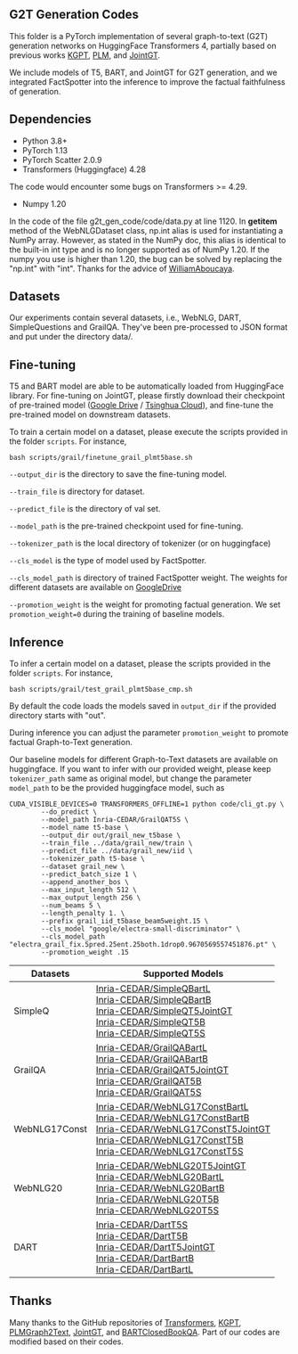 
## G2T Generation Codes

This folder is a PyTorch implementation of several graph-to-text (G2T) generation networks on HuggingFace Transformers 
4, partially based on previous works [KGPT](https://github.com/wenhuchen/KGPT), 
[PLM](https://github.com/UKPLab/plms-graph2text), and [JointGT](https://github.com/thu-coai/JointGT).

We include models of T5, BART, and JointGT for G2T generation, and we integrated FactSpotter into the inference to 
improve the factual faithfulness of generation.


## Dependencies

* Python 3.8+
* PyTorch 1.13
* PyTorch Scatter 2.0.9
* Transformers (Huggingface) 4.28

The code would encounter some bugs on Transformers >= 4.29.

* Numpy 1.20

In the code of the file g2t_gen_code/code/data.py at line 1120. In __getitem__ method of the WebNLGDataset class, np.int alias is used for instantiating a NumPy array. However, as stated in the NumPy doc, this alias is identical to the built-in int type and is no longer supported as of NumPy 1.20. If the numpy you use is higher than 1.20, the bug can be solved by replacing the "np.int" with "int". Thanks for the advice of [WilliamAboucaya](https://github.com/WilliamAboucaya). 

## Datasets

Our experiments contain several datasets, i.e., WebNLG, DART, SimpleQuestions and GrailQA.
They've been pre-processed to JSON format and put under the directory data/.

## Fine-tuning

T5 and BART model are able to be automatically loaded from HuggingFace library. For fine-tuning on JointGT, please
firstly download their checkpoint of pre-trained model 
([Google Drive](https://drive.google.com/drive/folders/1FGThWaTUs1cLvkd_GHCFV8mQEDW6qfIK?usp=sharing) /
[Tsinghua Cloud](https://cloud.tsinghua.edu.cn/d/79b009058cce484fa736/)), 
and fine-tune the pre-trained model on downstream datasets.

To train a certain model on a dataset, please execute the scripts provided in the folder `scripts`.
For instance,
```shell
bash scripts/grail/finetune_grail_plmt5base.sh
```

`--output_dir` is the directory to save the fine-tuning model. 

`--train_file` is directory for dataset.

`--predict_file` is the directory of val set.

`--model_path` is the pre-trained checkpoint used for fine-tuning. 

`--tokenizer_path` is the local directory of tokenizer (or on huggingface)

`--cls_model` is the type of model used by FactSpotter.

`--cls_model_path` is directory of trained FactSpotter weight. The weights for different datasets are available on 
[GoogleDrive](https://drive.google.com/drive/folders/1zsXmo2XPCmN60j90_BbIIs18l7DSI6PL?usp=sharing)

`--promotion_weight` is the weight for promoting factual generation. 
We set `promotion_weight=0` during the training of baseline models. 


## Inference

To infer a certain model on a dataset, please the scripts provided in the folder `scripts`. For instance,

```shell
bash scripts/grail/test_grail_plmt5base_cmp.sh
```
By default the code loads the models saved in `output_dir` if the provided directory starts with "out". 

During inference you can adjust the parameter `promotion_weight` to promote factual Graph-to-Text generation.

Our baseline models for different Graph-to-Text datasets are available on huggingface. 
If you want to infer with our provided weight, please keep `tokenizer_path` same as original model, 
but change the parameter `model_path` to be the provided huggingface model, such as

```shell
CUDA_VISIBLE_DEVICES=0 TRANSFORMERS_OFFLINE=1 python code/cli_gt.py \
        --do_predict \
        --model_path Inria-CEDAR/GrailQAT5S \
        --model_name t5-base \
        --output_dir out/grail_new_t5base \
        --train_file ../data/grail_new/train \
        --predict_file ../data/grail_new/iid \
        --tokenizer_path t5-base \
        --dataset grail_new \
        --predict_batch_size 1 \
        --append_another_bos \
        --max_input_length 512 \
        --max_output_length 256 \
        --num_beams 5 \
        --length_penalty 1. \
        --prefix grail_iid_t5base_beam5weight.15 \
        --cls_model "google/electra-small-discriminator" \
        --cls_model_path "electra_grail_fix.5pred.25ent.25both.1drop0.9670569557451876.pt" \
        --promotion_weight .15
```

| Datasets | Supported Models |
|-------|------|
| SimpleQ |[Inria-CEDAR/SimpleQBartL](https://huggingface.co/Inria-CEDAR/SimpleQBartL) <br>[Inria-CEDAR/SimpleQBartB](https://huggingface.co/Inria-CEDAR/SimpleQBartB) <br>[Inria-CEDAR/SimpleQT5JointGT](https://huggingface.co/Inria-CEDAR/SimpleQT5JointGT) <br>[Inria-CEDAR/SimpleQT5B](https://huggingface.co/Inria-CEDAR/SimpleQT5B) <br>[Inria-CEDAR/SimpleQT5S](https://huggingface.co/Inria-CEDAR/SimpleQT5S) |
| GrailQA |[Inria-CEDAR/GrailQABartL](https://huggingface.co/Inria-CEDAR/GrailQABartL) <br>[Inria-CEDAR/GrailQABartB](https://huggingface.co/Inria-CEDAR/GrailQABartB) <br>[Inria-CEDAR/GrailQAT5JointGT](https://huggingface.co/Inria-CEDAR/GrailQAT5JointGT) <br>[Inria-CEDAR/GrailQAT5B](https://huggingface.co/Inria-CEDAR/GrailQAT5B) <br>[Inria-CEDAR/GrailQAT5S](https://huggingface.co/Inria-CEDAR/GrailQAT5S) |
| WebNLG17Const |[Inria-CEDAR/WebNLG17ConstBartL](https://huggingface.co/Inria-CEDAR/WebNLG17ConstBartL) <br>[Inria-CEDAR/WebNLG17ConstBartB](https://huggingface.co/Inria-CEDAR/WebNLG17ConstBartB) <br>[Inria-CEDAR/WebNLG17ConstT5JointGT](https://huggingface.co/Inria-CEDAR/WebNLG17ConstT5JointGT) <br>[Inria-CEDAR/WebNLG17ConstT5B](https://huggingface.co/Inria-CEDAR/WebNLG17ConstT5B) <br>[Inria-CEDAR/WebNLG17ConstT5S](https://huggingface.co/Inria-CEDAR/WebNLG17ConstT5S) |
| WebNLG20 |[Inria-CEDAR/WebNLG20T5JointGT](https://huggingface.co/Inria-CEDAR/WebNLG20T5JointGT) <br>[Inria-CEDAR/WebNLG20BartL](https://huggingface.co/Inria-CEDAR/WebNLG20BartL) <br>[Inria-CEDAR/WebNLG20BartB](https://huggingface.co/Inria-CEDAR/WebNLG20BartB) <br>[Inria-CEDAR/WebNLG20T5B](https://huggingface.co/Inria-CEDAR/WebNLG20T5B) <br>[Inria-CEDAR/WebNLG20T5S](https://huggingface.co/Inria-CEDAR/WebNLG20T5S) |
|DART|[Inria-CEDAR/DartT5S](https://huggingface.co/Inria-CEDAR/DartT5S) <br>[Inria-CEDAR/DartT5B](https://huggingface.co/Inria-CEDAR/DartT5B) <br>[Inria-CEDAR/DartT5JointGT](https://huggingface.co/Inria-CEDAR/DartT5JointGT) <br>[Inria-CEDAR/DartBartB](https://huggingface.co/Inria-CEDAR/DartBartB) <br>[Inria-CEDAR/DartBartL](https://huggingface.co/Inria-CEDAR/DartBartL)|

## Thanks

Many thanks to the GitHub repositories of [Transformers](https://github.com/huggingface/transformers), [KGPT](https://github.com/wenhuchen/KGPT), [PLMGraph2Text](https://github.com/UKPLab/plms-graph2text), [JointGT](https://github.com/thu-coai/JointGT), and [BARTClosedBookQA](https://github.com/shmsw25/bart-closed-book-qa). 
Part of our codes are modified based on their codes.
